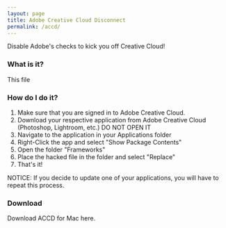 ```yaml
---
layout: page
title: Adobe Creative Cloud Disconnect
permalink: /accd/
---
```


Disable Adobe's checks to kick you off Creative Cloud!

### What is it?

This file 

### How do I do it?

1. Make sure that you are signed in to Adobe Creative Cloud.
2. Download your respective application from Adobe Creative Cloud (Photoshop, Lightroom, etc.) DO NOT OPEN IT
3. Navigate to the application in your Applications folder
4. Right-Click the app and select "Show Package Contents"
5. Open the folder "Frameworks"
6. Place the hacked file in the folder and select "Replace"
7. That's it!

NOTICE: If you decide to update one of your applications, you will have to repeat this process.

### Download

Download ACCD for Mac here.
